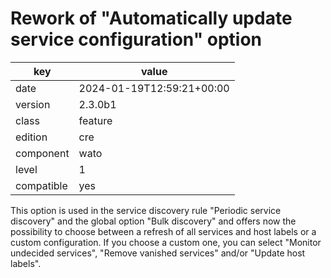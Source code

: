[//]: # (werk v2)
# Rework of "Automatically update service configuration" option

key        | value
---------- | ---
date       | 2024-01-19T12:59:21+00:00
version    | 2.3.0b1
class      | feature
edition    | cre
component  | wato
level      | 1
compatible | yes

This option is used in the service discovery rule "Periodic service discovery"
and the global option "Bulk discovery" and offers now the possibility to choose
between a refresh of all services and host labels or a custom configuration. If
you choose a custom one, you can select "Monitor undecided services", "Remove
vanished services" and/or "Update host labels".
